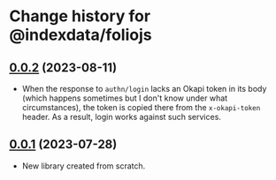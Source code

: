 # Change history for @indexdata/foliojs

## [0.0.2](https://github.com/MikeTaylor/foliojs/tree/v0.0.2) (2023-08-11)

* When the response to `authn/login` lacks an Okapi token in its body (which happens sometimes but I don't know under what circumstances), the token is copied there from the `x-okapi-token` header. As a result, login works against such services.

## [0.0.1](https://github.com/MikeTaylor/foliojs/tree/v0.0.1) (2023-07-28)

* New library created from scratch.

